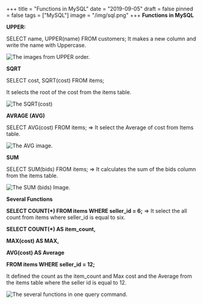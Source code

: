 +++
title = "Functions in MySQL"
date = "2019-09-05"
draft = false
pinned = false
tags = ["MySQL"]
image = "/img/sql.png"
+++
**Functions in MySQL**

**UPPER:**

SELECT name, UPPER(name) FROM customers; It makes a new column and write the name with  Uppercase.

![The images from UPPER order.](/img/screen-shot-2019-09-07-at-01.23.16.png)

**SQRT** 

SELECT cost, SQRT(cost) FROM items;

It selects the root of the cost from the items table.

![The SQRT(cost)](/img/screen-shot-2019-09-07-at-01.30.50.png)

**AVRAGE (AVG)**

SELECT AVG(cost) FROM items; => It select the Average of cost from Items table.

![The AVG image.](/img/screen-shot-2019-09-07-at-01.37.44.png)

**SUM**

SELECT SUM(bids) FROM items; => It calculates the sum of the bids column from the items table.

![The SUM (bids) Image.](/img/screen-shot-2019-09-07-at-01.41.49.png)

**Several Functions**

**SELECT COUNT(*) FROM items WHERE seller_id = 6;** => It select the  all count from items where seller_id is equal to six.

**SELECT COUNT(*) AS item_count,**

**MAX(cost) AS MAX,**

**AVG(cost) AS Average**

**FROM items WHERE seller_id = 12;**

It defined the count as the item_count and Max cost and the Average from the items table where the seller id is  equal to 12.

![The several functions in one query command.](/img/screen-shot-2019-09-07-at-02.04.21.png)
